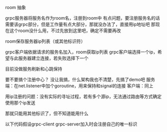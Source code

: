room 抽象

grpc服务器将服务名作为room名，注册到room中
有点问题，要注册服务名的话需要该grpc部分，但是工作量有点大部分，那就没办法了，直接用ip地址吧
那现在这个room没什么用，不过先放到这里吧，确定不需要再改

room保存服务器ip列表（或其他标识符）

grpc客户端依据请求的服务名加入，room获取ip列表
grpc客户端选择一个ip，希望与此服务器建立连接，若失败选择下一个

目前没做服务刷新和心跳保持

要不要搞个注册中心？
没让我搞，什么架构我也不清楚，先搞了demo吧
服务端：在net.listener中加个goroutine，用来保持和signal的连接
客户端：同上

用ip注册的问题：没有实际的寻址过程，若有多个源ip，无法通过路由等方式确定使用那个ip发送

那就只能用其他标识了，但不知道能用什么

以下代码假设grpc-client grpc-server加入时会注册自己的唯一标识